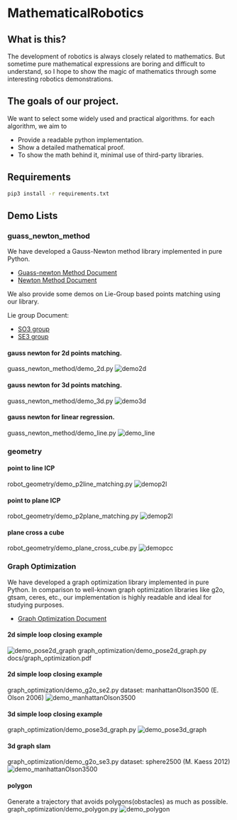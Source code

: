 # MathematicalRobotics

## What is this?
The development of robotics is always closely related to mathematics. But sometime pure mathematical expressions are boring and difficult to understand, so I hope to show the magic of mathematics through some interesting robotics demonstrations.


## The goals of our project.
We want to select some widely used and practical algorithms. for each algorithm, we aim to 
* Provide a readable python implementation.
* Show a detailed mathematical proof.
* To show the math behind it, minimal use of third-party libraries. 

## Requirements 

```bash
pip3 install -r requirements.txt
```

## Demo Lists

### guass_newton_method

We have developed a Gauss-Newton method library implemented in pure Python.

* [Guass-newton Method Document](docs/guass_newton_method.pdf)
* [Newton Method Document](docs/newton_method.pdf)

We also provide some demos on Lie-Group based points matching using our library.

Lie group Document:
* [SO3 group](docs/3d_rotation_group.pdf)
* [SE3 group](docs/3d_transformation_group.pdf)

#### gauss newton for 2d points matching.
guass_newton_method/demo_2d.py
![demo2d](./imgs/demo2d.gif)

#### gauss newton for 3d points matching.
guass_newton_method/demo_3d.py
![demo3d](./imgs/demo3d.gif)

#### gauss newton for linear regression.
guass_newton_method/demo_line.py
![demo_line](./imgs/demo_line.png)

### geometry

#### point to line ICP
robot_geometry/demo_p2line_matching.py
![demop2l](./imgs/point_to_line_ICP.png)

#### point to plane ICP
robot_geometry/demo_p2plane_matching.py
![demop2l](./imgs/point_to_plane_ICP.png)

#### plane cross a cube
robot_geometry/demo_plane_cross_cube.py
![demopcc](./imgs/plane_cross_cube.gif)

### Graph Optimization
We have developed a graph optimization library implemented in pure Python. In comparison to well-known graph optimization libraries like g2o, gtsam, ceres, etc., our implementation is highly readable and ideal for studying purposes.


* [Graph Optimization Document](docs/graph_optimization.pdf)

#### 2d simple loop closing example

![demo_pose2d_graph](./imgs/demo_pose2d_graph.gif)
graph_optimization/demo_pose2d_graph.py
docs/graph_optimization.pdf

#### 2d simple loop closing example
graph_optimization/demo_g2o_se2.py
dataset: manhattanOlson3500 (E. Olson 2006)
![demo_manhattanOlson3500](./imgs/manhattanOlson3500.png)

#### 3d simple loop closing example
graph_optimization/demo_pose3d_graph.py
![demo_pose3d_graph](./imgs/demo_pose3d_graph.gif)

#### 3d graph slam
graph_optimization/demo_g2o_se3.py
dataset: sphere2500 (M. Kaess 2012)
![demo_manhattanOlson3500](./imgs/sphere2500.gif)

#### polygon
Generate a trajectory that avoids polygons(obstacles) as much as possible.  
graph_optimization/demo_polygon.py
![demo_polygon](./imgs/demo_polygon.gif)

